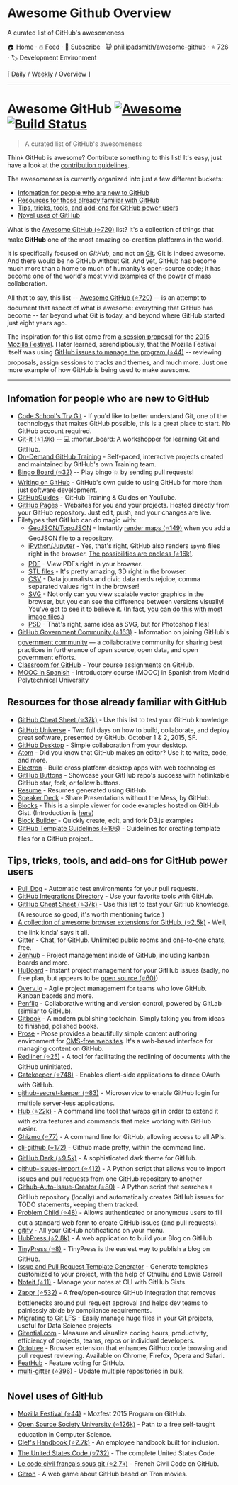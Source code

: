 # Awesome Github Overview

A curated list of GitHub's awesomeness

[🏠 Home](/README.md) · [🔥 Feed](https://www.trackawesomelist.com/phillipadsmith/awesome-github/rss.xml) · [📮 Subscribe](https://trackawesomelist.us17.list-manage.com/subscribe?u=d2f0117aa829c83a63ec63c2f&id=36a103854c) · [😺 phillipadsmith/awesome-github](https://github.com/phillipadsmith/awesome-github) · ⭐ 726 · 🏷️ Development Environment

[ [Daily](/content/phillipadsmith/awesome-github/README.md) / [Weekly](/content/phillipadsmith/awesome-github/week/README.md) / Overview ]

---

# Awesome GitHub [![Awesome](https://cdn.rawgit.com/sindresorhus/awesome/d7305f38d29fed78fa85652e3a63e154dd8e8829/media/badge.svg)](https://github.com/sindresorhus/awesome) [![Build Status](https://travis-ci.org/phillipadsmith/awesome-github.svg)](https://travis-ci.org/phillipadsmith/awesome-github)

> A curated list of GitHub's awesomeness

Think GitHub is awesome? Contribute something to this list! It's easy, just have a look at the [contribution guidelines](https://github.com/phillipadsmith/awesome-github/blob/master/README.md/CONTRIBUTING.md).

The awesomeness is currently organized into just a few different buckets:

*   [Infomation for people who are new to GitHub](#infomation-for-people-who-are-new-to-github)
*   [Resources for those already familiar with GitHub](#resources-for-those-already-familiar-with-github)
*   [Tips, tricks, tools, and add-ons for GitHub power users](#tips-tricks-tools-and-add-ons-for-github-power-users)
*   [Novel uses of GitHub](#novel-uses-of-github)

What is the [Awesome GitHub (⭐720)](https://github.com/phillipadsmith/awesome-github) list? It's a collection of things that make **GitHub** one of the most amazing co-creation platforms in the world.

It is specifically focused on *GitHub*, and not on [Git](https://git-scm.com/). Git is indeed awesome. And there would be no GitHub without Git. And yet, GitHub has become much more than a home to much of humanity's open-source code; it has become one of the world's most vivid examples of the power of mass collaboration.

All that to say, this list -- [Awesome GitHub (⭐720)](https://github.com/phillipadsmith/awesome-github) -- is an attempt to document that aspect of what is awesome: everything that GitHub has become -- far beyond what Git is today, and beyond where GitHub started just eight years ago.

The inspiration for this list came from [a session proposal](http://phillipadsmith.com/2015/09/github-gitdown.html) for the [2015 Mozilla Festival](https://2015.mozillafestival.org/). I later learned, serendiptiously, that the Mozilla Festival itself was using [GitHub issues to manage the program (⭐44)](https://github.com/mozilla/mozfest-program) -- reviewing proposals, assign sessions to tracks and themes, and much more. Just one more example of how GitHub is being used to make awesome.

***

## Infomation for people who are new to GitHub

*   [Code School's Try Git](https://try.github.io/levels/1/challenges/1) - If you'd like to better understand Git, one of the technologys that makes GitHub possible, this is a great place to start. No GitHub account required.
*   [Git-it (⭐1.9k)](https://github.com/jlord/git-it) -- :computer: :mortar\_board: A workshopper for learning Git and GitHub.
*   [On-Demand GitHub Training](https://services.github.com/on-demand/) - Self-paced, interactive projects created and maintained by GitHub's own Training team.
*   [Bingo Board (⭐32)](https://github.com/muan/bingo-board) -- Play bingo :boom: by sending pull requests!
*   [Writing on GitHub](https://help.github.com/articles/writing-on-github/) - GitHub's own guide to using GitHub for more than just software development.
*   [GitHubGuides](https://www.youtube.com/user/GitHubGuides) - GitHub Training & Guides on YouTube.
*   [GitHub Pages](https://pages.github.com/) - Websites for you and your projects.
    Hosted directly from your GitHub repository. Just edit, push, and your changes are live.
*   Filetypes that GitHub can do magic with:
    *   [GeoJSON/TopoJSON](https://github.com/blog/1528-there-s-a-map-for-that) - Instantly [render maps (⭐149)](https://github.com/benbalter/dc-maps/blob/master/maps/embassies.geojson) when you add a GeoJSON file to a repository.
    *   [iPython/Jupyter](https://github.com/blog/1995-github-jupyter-notebooks-3) - Yes, that's right, GitHub also renders `ipynb` files right in the browser. [The possibilities are endless (⭐16k)](https://github.com/ipython/ipython/wiki/A-gallery-of-interesting-IPython-Notebooks).
    *   [PDF](https://github.com/blog/1974-pdf-viewing) - View PDFs right in your browser.
    *   [STL files](https://github.com/blog/1465-stl-file-viewing) - It's pretty amazing, 3D right in the browser.
    *   [CSV](https://github.com/blog/1601-see-your-csvs) - Data journalists and civic data nerds rejoice, comma separated values right in the browser!
    *   [SVG](https://github.com/blog/1902-svg-viewing-diffing) - Not only can you view scalable vector graphics in the browser, but you can see the difference between versions visually! You've got to see it to believe it.  (In fact, [you can do this with most image files](https://github.com/blog/817-behold-image-view-modes).)
    *   [PSD](https://github.com/blog/1845-psd-viewing-diffing) - That's right, same idea as SVG, but for Photoshop files!
*   [GitHub Government Community (⭐163)](https://github.com/government/welcome) - Information on joining GitHub's [government community](https://government.github.com/) — a collaborative community for sharing best practices in furtherance of open source, open data, and open government efforts.
*   [Classroom for GitHub](https://classroom.github.com) - Your course assignments on GitHub.
*   [MOOC in Spanish](https://miriadax.net/web/gitmooc) - Introductory course (MOOC) in Spanish from Madrid Polytechnical University

## Resources for those already familiar with GitHub

*   [GitHub Cheat Sheet (⭐37k)](https://github.com/tiimgreen/github-cheat-sheet) - Use this list to test your GitHub knowledge.
*   [GitHub Universe](http://githubuniverse.com/) - Two full days on how to build, collaborate, and deploy
    great software, presented by GitHub. October 1 & 2, 2015, SF.
*   [GitHub Desktop](https://desktop.github.com/) - Simple collaboration from your desktop.
*   [Atom](https://github.com/blog/2031-announcing-atom-1-0) - Did you know that GitHub makes an editor? Use it to write, code, and more.
*   [Electron](http://electron.atom.io/) - Build cross platform desktop apps with web technologies
*   [GitHub Buttons](https://ghbtns.com/) - Showcase your GitHub repo's success with hotlinkable GitHub star, fork, or follow buttons.
*   [Resume](http://resume.github.io/) - Resumes generated using GitHub.
*   [Speaker Deck](https://speakerdeck.com/) - Share Presentations without the Mess, by GitHub.
*   [Blocks](http://bl.ocks.org/) - This is a simple viewer for code examples hosted on GitHub Gist. (Introduction is [here](http://bost.ocks.org/mike/block/))
*   [Block Builder](http://blockbuilder.org/) - Quickly create, edit, and fork D3.js examples
*   [GitHub Template Guidelines (⭐196)](https://github.com/cezaraugusto/github-template-guidelines) - Guidelines for creating template files for a GitHub project..

## Tips, tricks, tools, and add-ons for GitHub power users

*   [Pull Dog](https://github.com/apps/pull-dog) - Automatic test environments for your pull requests.
*   [GitHub Integrations Directory](https://github.com/integrations) - Use your favorite tools with GitHub.
*   [GitHub Cheat Sheet (⭐37k)](https://github.com/tiimgreen/github-cheat-sheet) - Use this list to test your GitHub knowledge. (A resource so good, it's worth mentioning twice.)
*   [A collection of awesome browser extensions for GitHub. (⭐2.5k)](https://github.com/stefanbuck/awesome-browser-extensions-for-github) - Well, the link kinda' says it all.
*   [Gitter](https://gitter.im/) - Chat, for GitHub. Unlimited public rooms and one-to-one chats, free.
*   [Zenhub](https://www.zenhub.com/) - Project management inside of GitHub, including kanban boards and more.
*   [HuBoard](https://huboard.com/) - Instant project management for your GitHub issues (sadly, no free plan, but appears to be [open source (⭐60)](https://github.com/huboard/huboard-web))
*   [Overv.io](https://overv.io/) - Agile project management for teams who love GitHub. Kanban baords and more.
*   [Penflip](https://www.penflip.com/) - Collaborative writing and version control, powered by GitLab (similar to GitHub).
*   [Gitbook](https://www.gitbook.com/) - A modern publishing toolchain. Simply taking you from ideas to finished, polished books.
*   [Prose](http://prose.io/#about) - Prose provides a beautifully simple content authoring environment for [CMS-free websites](https://developmentseed.org/blog/2012/07/27/build-cms-free-websites/). It's a web-based interface for managing content on GitHub.
*   [Redliner (⭐25)](https://github.com/benbalter/redliner) - A tool for facilitating the redlining of documents with the GitHub uninitiated.
*   [Gatekeeper (⭐748)](https://github.com/prose/gatekeeper) - Enables client-side applications to dance OAuth with GitHub.
*   [github-secret-keeper (⭐83)](https://github.com/HenrikJoreteg/github-secret-keeper) - Microservice to enable GitHub login for multiple server-less applications.
*   [Hub (⭐22k)](https://github.com/github/hub) - A command line tool that wraps git in order to extend it with extra features and commands that make working with GitHub easier.
*   [Ghizmo (⭐77)](https://github.com/jlevy/ghizmo) - A command line for GitHub, allowing access to all APIs.
*   [cli-github (⭐172)](https://github.com/harshasrinivas/cli-github) - Github made pretty, within the command line.
*   [GitHub Dark (⭐9.5k)](https://github.com/StylishThemes/Github-Dark) - A sophisticated dark theme for GitHub.
*   [github-issues-import (⭐412)](https://github.com/IQAndreas/github-issues-import) - A Python script that allows you to import issues and pull requests from one GitHub repository to another
*   [Github-Auto-Issue-Creator (⭐80)](https://github.com/Ricky54326/Github-Auto-Issue-Creator) - A Python script that searches a GitHub repository (locally) and automatically creates GitHub issues for TODO statements, keeping them tracked.
*   [Problem Child (⭐48)](https://github.com/benbalter/problem_child) - Allows authenticated or anonymous users to fill out a standard web form to create GitHub issues (and pull requests).
*   [gitify](http://gitify.io/) - All your GitHub notifications on your menu.
*   [HubPress (⭐2.8k)](https://github.com/HubPress/hubpress.io) - A web application to build your Blog on GitHub
*   [TinyPress (⭐8)](https://github.com/kehers/tinypress) - TinyPress is the easiest way to publish a blog on GitHub.
*   [Issue and Pull Request Template Generator](https://www.talater.com/open-source-templates/) - Generate templates customized to your project, with the help of Cthulhu and Lewis Carroll
*   [Noteit (⭐11)](https://github.com/Krukov/noteit) - Manage your notes at CLI with GitHub Gists.
*   [Zappr (⭐532)](https://github.com/zalando/zappr) - A free/open-source GitHub integration that removes bottlenecks around pull request approval and helps dev teams to painlessly abide by compliance requirements.
*   [Migrating to Git LFS](http://vooban.com/en/tips-articles-geek-stuff/migrating-to-git-lfs-for-developing-deep-learning-applications-with-large-files/) - Easily manage huge files in your Git projects, useful for Data Science projects
*   [Gitential.com](https://gitential.com) - Measure and visualize coding hours, productivity, efficiency of projects, teams, repos or individual developers.
*   [Octotree](https://www.octotree.io/) - Browser extension that enhances GitHub code browsing and pull request reviewing. Available on Chrome, Firefox, Opera and Safari.
*   [FeatHub](https://feathub.com/) - Feature voting for GitHub.
*   [multi-gitter (⭐396)](https://github.com/lindell/multi-gitter) - Update multiple repositories in bulk.

## Novel uses of GitHub

*   [Mozilla Festival (⭐44)](https://github.com/mozilla/mozfest-program) - Mozfest 2015 Program on GitHub.
*   [Open Source Society University (⭐126k)](https://github.com/open-source-society/computer-science) - Path to a free self-taught education in Computer Science.
*   [Clef's Handbook (⭐2.7k)](https://github.com/clef/handbook) - An employee handbook built for inclusion.
*   [The United States Code (⭐732)](https://github.com/divegeek/uscode) - The complete United States Code.
*   [Le code civil français sous git (⭐2.7k)](https://github.com/steeve/france.code-civil) - French Civil Code on GitHub.
*   [Gitron](https://gitron.herokuapp.com) - A web game about GitHub based on Tron movies.

